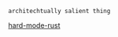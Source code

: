 `architechtually salient thing`

[hard-mode-rust](https://matklad.github.io/2022/10/06/hard-mode-rust.html)
